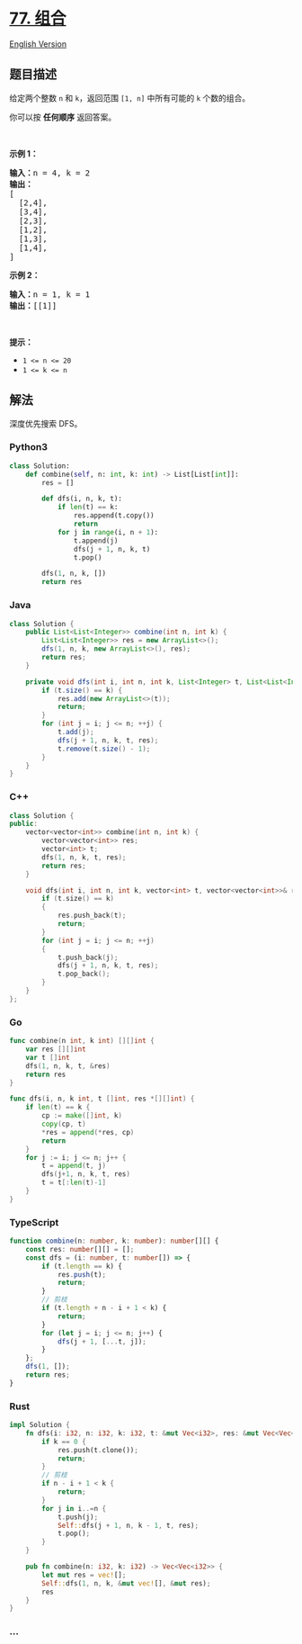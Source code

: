 # [77. 组合](https://leetcode.cn/problems/combinations)

[English Version](/solution/0000-0099/0077.Combinations/README_EN.md)

## 题目描述

<!-- 这里写题目描述 -->

<p>给定两个整数 <code>n</code> 和 <code>k</code>，返回范围 <code>[1, n]</code> 中所有可能的 <code>k</code> 个数的组合。</p>

<p>你可以按 <strong>任何顺序</strong> 返回答案。</p>

<p> </p>

<p><strong>示例 1：</strong></p>

<pre>
<strong>输入：</strong>n = 4, k = 2
<strong>输出：</strong>
[
  [2,4],
  [3,4],
  [2,3],
  [1,2],
  [1,3],
  [1,4],
]</pre>

<p><strong>示例 2：</strong></p>

<pre>
<strong>输入：</strong>n = 1, k = 1
<strong>输出：</strong>[[1]]</pre>

<p> </p>

<p><strong>提示：</strong></p>

<ul>
	<li><code>1 <= n <= 20</code></li>
	<li><code>1 <= k <= n</code></li>
</ul>

## 解法

<!-- 这里可写通用的实现逻辑 -->

深度优先搜索 DFS。

<!-- tabs:start -->

### **Python3**

<!-- 这里可写当前语言的特殊实现逻辑 -->

```python
class Solution:
    def combine(self, n: int, k: int) -> List[List[int]]:
        res = []

        def dfs(i, n, k, t):
            if len(t) == k:
                res.append(t.copy())
                return
            for j in range(i, n + 1):
                t.append(j)
                dfs(j + 1, n, k, t)
                t.pop()

        dfs(1, n, k, [])
        return res
```

### **Java**

<!-- 这里可写当前语言的特殊实现逻辑 -->

```java
class Solution {
    public List<List<Integer>> combine(int n, int k) {
        List<List<Integer>> res = new ArrayList<>();
        dfs(1, n, k, new ArrayList<>(), res);
        return res;
    }

    private void dfs(int i, int n, int k, List<Integer> t, List<List<Integer>> res) {
        if (t.size() == k) {
            res.add(new ArrayList<>(t));
            return;
        }
        for (int j = i; j <= n; ++j) {
            t.add(j);
            dfs(j + 1, n, k, t, res);
            t.remove(t.size() - 1);
        }
    }
}
```

### **C++**

```cpp
class Solution {
public:
    vector<vector<int>> combine(int n, int k) {
        vector<vector<int>> res;
        vector<int> t;
        dfs(1, n, k, t, res);
        return res;
    }

    void dfs(int i, int n, int k, vector<int> t, vector<vector<int>>& res) {
        if (t.size() == k)
        {
            res.push_back(t);
            return;
        }
        for (int j = i; j <= n; ++j)
        {
            t.push_back(j);
            dfs(j + 1, n, k, t, res);
            t.pop_back();
        }
    }
};
```

### **Go**

```go
func combine(n int, k int) [][]int {
	var res [][]int
	var t []int
	dfs(1, n, k, t, &res)
	return res
}

func dfs(i, n, k int, t []int, res *[][]int) {
	if len(t) == k {
		cp := make([]int, k)
		copy(cp, t)
		*res = append(*res, cp)
		return
	}
	for j := i; j <= n; j++ {
		t = append(t, j)
		dfs(j+1, n, k, t, res)
		t = t[:len(t)-1]
	}
}
```

### **TypeScript**

```ts
function combine(n: number, k: number): number[][] {
    const res: number[][] = [];
    const dfs = (i: number, t: number[]) => {
        if (t.length == k) {
            res.push(t);
            return;
        }
        // 剪枝
        if (t.length + n - i + 1 < k) {
            return;
        }
        for (let j = i; j <= n; j++) {
            dfs(j + 1, [...t, j]);
        }
    };
    dfs(1, []);
    return res;
}
```

### **Rust**

```rust
impl Solution {
    fn dfs(i: i32, n: i32, k: i32, t: &mut Vec<i32>, res: &mut Vec<Vec<i32>>) {
        if k == 0 {
            res.push(t.clone());
            return;
        }
        // 剪枝
        if n - i + 1 < k {
            return;
        }
        for j in i..=n {
            t.push(j);
            Self::dfs(j + 1, n, k - 1, t, res);
            t.pop();
        }
    }

    pub fn combine(n: i32, k: i32) -> Vec<Vec<i32>> {
        let mut res = vec![];
        Self::dfs(1, n, k, &mut vec![], &mut res);
        res
    }
}
```

### **...**

```

```

<!-- tabs:end -->
